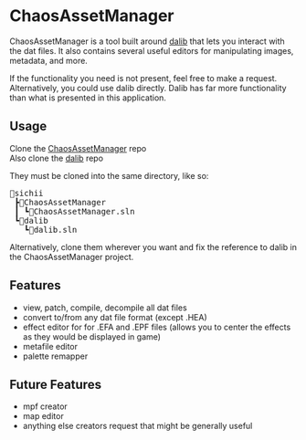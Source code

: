 # ChaosAssetManager

ChaosAssetManager is a tool built around [dalib](https://github.com/Sichii/dalib) that lets you interact with the dat
files. It also contains several useful editors for manipulating images, metadata, and more.

If the functionality you need is not present, feel free to make a request. Alternatively, you could use dalib directly.
Dalib has far more functionality than what is presented in this application.

## Usage

Clone the [ChaosAssetManager](https://github.com/Sichii/ChaosAssetManager) repo  
Also clone the [dalib](https://github.com/Sichii/dalib) repo

They must be cloned into the same directory, like so:

<pre>
📂sichii
 ┣📂ChaosAssetManager
 ┃ ┗📄ChaosAssetManager.sln
 ┗📂dalib
   ┗📄dalib.sln
</pre>

Alternatively, clone them wherever you want and fix the reference to dalib in the ChaosAssetManager project.

## Features

- view, patch, compile, decompile all dat files
- convert to/from any dat file format (except .HEA)
- effect editor for for .EFA and .EPF files (allows you to center the effects as they would be displayed in game)
- metafile editor
- palette remapper

## Future Features

- mpf creator
- map editor
- anything else creators request that might be generally useful